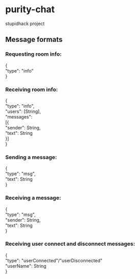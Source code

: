 # purity-chat
stupidhack project


## Message formats

### Requesting room info:
{  
	"type": "info"  
}

### Receiving room info:
{  
	"type": "info",  
	"users": [String],  
	"messages":   
	[{  
		"sender": String,  
		"text": String  
	}]  
}

### Sending a message:
{  
	"type": "msg",  
	"text": String  
}

### Receiving a message:
{  
	"type": "msg",  
	"sender": String,  
	"text": String  
}

### Receiving user connect and disconnect messages:
{  
	"type": "userConnected"/"userDisconnected"  
	"userName": String  
}